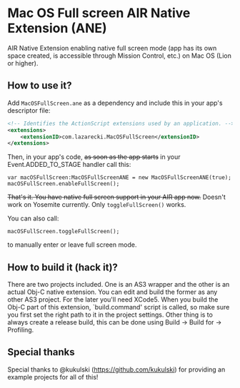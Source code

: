 Mac OS Full screen AIR Native Extension (ANE)
==================

AIR Native Extension enabling native full screen mode (app has its own space created, is accessible through Mission Control, etc.) on Mac OS (Lion or higher).

How to use it?
--------------

Add `MacOSFullScreen.ane` as a dependency and include this in your app's descriptor file:

```xml
<!-- Identifies the ActionScript extensions used by an application. -->
<extensions>
    <extensionID>com.lazarecki.MacOSFullScreen</extensionID>
</extensions>
```

Then, in your app's code, ~~as soon as the app starts~~ in your Event.ADDED_TO_STAGE handler call this:

```as3
var macOSFullScreen:MacOSFullScreenANE = new MacOSFullScreenANE(true);
macOSFullScreen.enableFullScreen();
```

~~That's it. You have native full screen support in your AIR app now.~~ Doesn't work on Yosemite currently. Only ```toggleFullScreen()``` works.

You can also call:

```as3
macOSFullScreen.toggleFullScreen();
```

to manually enter or leave full screen mode.

How to build it (hack it)?
--------------------------

There are two projects included. One is an AS3 wrapper and the other is an actual Obj-C native extension. You can edit and build the former as any other AS3 project. For the later you'll need XCode5. When you build the Obj-C part of this extension, `build.command' script is called, so make sure you first set the right path to it in the project settings. Other thing is to always create a release build, this can be done using Build -> Build for -> Profiling.

Special thanks
--------------

Special thanks to @kukulski (https://github.com/kukulski) for providing an example projects for all of this!
